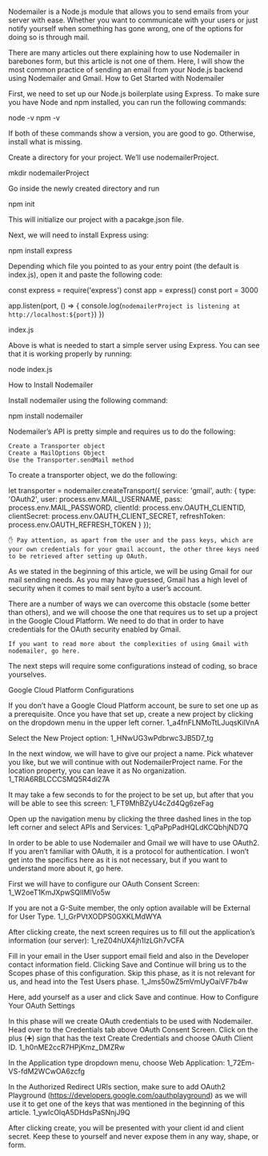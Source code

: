 Nodemailer is a Node.js module that allows you to send emails from your server with ease. Whether you want to communicate with your users or just notify yourself when something has gone wrong, one of the options for doing so is through mail.

There are many articles out there explaining how to use Nodemailer in barebones form, but this article is not one of them. Here, I will show the most common practice of sending an email from your Node.js backend using Nodemailer and Gmail.
How to Get Started with Nodemailer

First, we need to set up our Node.js boilerplate using Express. To make sure you have Node and npm installed, you can run the following commands:

node -v 
npm -v

If both of these commands show a version, you are good to go. Otherwise, install what is missing.

Create a directory for your project. We’ll use nodemailerProject.

mkdir nodemailerProject

Go inside the newly created directory and run

npm init

This will initialize our project with a pacakge.json file.

Next, we will need to install Express using:

npm install express

Depending which file you pointed to as your entry point (the default is index.js), open it and paste the following code:

const express = require('express')
const app = express()
const port = 3000


app.listen(port, () => {
  console.log(`nodemailerProject is listening at http://localhost:${port}`)
})

index.js

Above is what is needed to start a simple server using Express. You can see that it is working properly by running:

node index.js

How to Install Nodemailer

Install nodemailer using the following command:

npm install nodemailer

Nodemailer’s API is pretty simple and requires us to do the following:

    Create a Transporter object
    Create a MailOptions Object
    Use the Transporter.sendMail method

To create a transporter object, we do the following:

let transporter = nodemailer.createTransport({
      service: 'gmail',
      auth: {
        type: 'OAuth2',
        user: process.env.MAIL_USERNAME,
        pass: process.env.MAIL_PASSWORD,
        clientId: process.env.OAUTH_CLIENTID,
        clientSecret: process.env.OAUTH_CLIENT_SECRET,
        refreshToken: process.env.OAUTH_REFRESH_TOKEN
      }
    });

    ✋ Pay attention, as apart from the user and the pass keys, which are your own credentials for your gmail account, the other three keys need to be retrieved after setting up OAuth.

As we stated in the beginning of this article, we will be using Gmail for our mail sending needs. As you may have guessed, Gmail has a high level of security when it comes to mail sent by/to a user’s account.

There are a number of ways we can overcome this obstacle (some better than others), and we will choose the one that requires us to set up a project in the Google Cloud Platform. We need to do that in order to have credentials for the OAuth security enabled by Gmail.

    If you want to read more about the complexities of using Gmail with nodemailer, go here.

The next steps will require some configurations instead of coding, so brace yourselves.

Google Cloud Platform Configurations

If you don’t have a Google Cloud Platform account, be sure to set one up as a prerequisite. Once you have that set up, create a new project by clicking on the dropdown menu in the upper left corner.
1_a4fnFLNMoTtLJuqsKilVnA

Select the New Project option:
1_HNwUG3wPdbrwc3JB5D7_tg

In the next window, we will have to give our project a name. Pick whatever you like, but we will continue with out NodemailerProject name. For the location property, you can leave it as No organization.
1_TRlA6RBLCCCSMQ5R4di27A

It may take a few seconds to for the project to be set up, but after that you will be able to see this screen:
1_FT9MhBZyU4cZd4Qg6zeFag

Open up the navigation menu by clicking the three dashed lines in the top left corner and select APIs and Services:
1_qPaPpPadHQLdKCQbhjND7Q

In order to be able to use Nodemailer and Gmail we will have to use OAuth2. If you aren’t familiar with OAuth, it is a protocol for authentication. I won’t get into the specifics here as it is not necessary, but if you want to understand more about it, go here.

First we will have to configure our OAuth Consent Screen:
1_W2oeT1KmJXpwSQlIMIVo5w

If you are not a G-Suite member, the only option available will be External for User Type.
1_l_GrPVtXODPS0GXKLMdWYA

After clicking create, the next screen requires us to fill out the application’s information (our server):
1_reZ04hUX4jh1IzLGh7vCFA

Fill in your email in the User support email field and also in the Developer contact information field. Clicking Save and Continue will bring us to the Scopes phase of this configuration. Skip this phase, as it is not relevant for us, and head into the Test Users phase.
1_Jms50wZ5mVmUyOaiVF7b4w

Here, add yourself as a user and click Save and continue.
How to Configure Your OAuth Settings

In this phase will we create OAuth credentials to be used with Nodemailer. Head over to the Credentials tab above OAuth Consent Screen. Click on the plus (➕) sign that has the text Create Credentials and choose OAuth Client ID.
1_h0nME2ccR7HPjKmz_DMZRw

In the Application type dropdown menu, choose Web Application:
1_72Em-VS-fdM2WCwOA6zcfg

In the Authorized Redirect URIs section, make sure to add OAuth2 Playground (https://developers.google.com/oauthplayground) as we will use it to get one of the keys that was mentioned in the beginning of this article.
1_ywIcOlqA5DHdsPaSNnjJ9Q

After clicking create, you will be presented with your client id and client secret. Keep these to yourself and never expose them in any way, shape, or form.